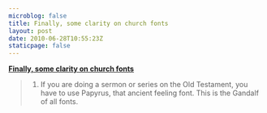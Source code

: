 ```yaml
---
microblog: false
title: Finally, some clarity on church fonts
layout: post
date: 2010-06-28T10:55:23Z
staticpage: false
---
```


**[Finally, some clarity on church
fonts](http://stuffchristianslike.net/2010/06/getting-font-tastic-with-faith/?utm_source=feedburner&utm_medium=feed&utm_campaign=Feed%3A+stuffchristianslikeblog+%28Stuff+Christians+Like+-+Jon+Acuff%29)**

> 1. If you are doing a sermon or series on the Old Testament, you have
> to use Papyrus, that ancient feeling font. This is the Gandalf of all
> fonts.
